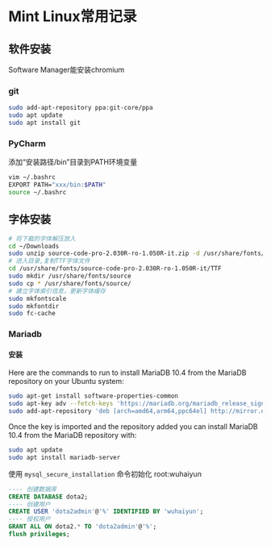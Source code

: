 # Mint Linux常用记录

## 软件安装

Software Manager能安装chromium

### git

```bash
sudo add-apt-repository ppa:git-core/ppa
sudo apt update
sudo apt install git
```

### PyCharm

添加“安装路径/bin”目录到PATH环境变量

```bash
vim ~/.bashrc
EXPORT PATH="xxx/bin:$PATH"
source ~/.bashrc
```

## 字体安装

```bash
# 将下载的字体解压放入
cd ~/Downloads
sudo unzip source-code-pro-2.030R-ro-1.050R-it.zip -d /usr/share/fonts/
# 进入目录,复制TTF字体文件
cd /usr/share/fonts/source-code-pro-2.030R-ro-1.050R-it/TTF
sudo mkdir /usr/share/fonts/source
sudo cp * /usr/share/fonts/source/
# 建立字体索引信息，更新字体缓存
sudo mkfontscale
sudo mkfontdir
sudo fc-cache
```

### Mariadb

#### 安装

Here are the commands to run to install MariaDB 10.4 from the MariaDB repository on your Ubuntu system:

```bash
sudo apt-get install software-properties-common
sudo apt-key adv --fetch-keys 'https://mariadb.org/mariadb_release_signing_key.asc'
sudo add-apt-repository 'deb [arch=amd64,arm64,ppc64el] http://mirror.one.com/mariadb/repo/10.4/ubuntu bionic main'
```

Once the key is imported and the repository added you can install MariaDB 10.4 from the MariaDB repository with:

```bash
sudo apt update
sudo apt install mariadb-server
```

使用 `mysql_secure_installation` 命令初始化
root:wuhaiyun

```sql
---- 创建数据库
CREATE DATABASE dota2;
---- 创建用户
CREATE USER 'dota2admin'@'%' IDENTIFIED BY 'wuhaiyun';
---- 授权用户
GRANT ALL ON dota2.* TO 'dota2admin'@'%';
flush privileges;
```
